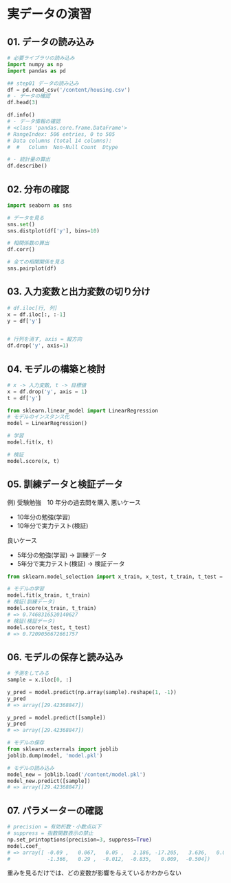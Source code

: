 # 実データの演習
## 01. データの読み込み
```python
# 必要ライブラリの読み込み
import numpy as np
import pandas as pd

## step01 データの読み込み
df = pd.read_csv('/content/housing.csv')
# - データの確認
df.head(3)

df.info()
# - データ情報の確認
# <class 'pandas.core.frame.DataFrame'>
# RangeIndex: 506 entries, 0 to 505
# Data columns (total 14 columns):
#  #   Column  Non-Null Count  Dtype  

# - 統計量の算出
df.describe()
```

## 02. 分布の確認

```python
import seaborn as sns

# データを見る
sns.set()
sns.distplot(df['y'], bins=10)

# 相関係数の算出
df.corr()

# 全ての相関関係を見る
sns.pairplot(df)
```

## 03. 入力変数と出力変数の切り分け

```python
# df.iloc[行, 列]
x = df.iloc[:, :-1]
y = df['y']


# 行列を消す, axis = 縦方向
df.drop('y', axis=1)
```

## 04. モデルの構築と検討

```python
# x -> 入力変数, t -> 目標値
x = df.drop('y', axis = 1)
t = df['y']

from sklearn.linear_model import LinearRegression
# モデルのインスタンス化
model = LinearRegression()

# 学習
model.fit(x, t)

# 検証
model.score(x, t)
```

## 05. 訓練データと検証データ

例) 受験勉強　10 年分の過去問を購入
悪いケース
- 10年分の勉強(学習)
- 10年分で実力テスト(検証)

良いケース
- 5年分の勉強(学習) → 訓練データ
- 5年分で実力テスト(検証) → 検証データ


```python
from sklearn.model_selection import x_train, x_test, t_train, t_test = train_test_split(x, t, test_size=0.4, random_state=1)

# モデルの学習
model.fit(x_train, t_train)
# 検証(訓練データ)
model.score(x_train, t_train)
# => 0.7468316520140627
# 検証(検証データ)
model.score(x_test, t_test)
# => 0.7209056672661757
```

## 06. モデルの保存と読み込み

```python
# 予測をしてみる
sample = x.iloc[0, :]

y_pred = model.predict(np.array(sample).reshape(1, -1))
y_pred
# => array([29.42368847])

y_pred = model.predict([sample])
y_pred
# => array([29.42368847])

# モデルの保存
from sklearn.externals import joblib
joblib.dump(model, 'model.pkl')

# モデルの読み込み
model_new = joblib.load('/content/model.pkl')
model_new.predict([sample])
# => array([29.42368847])
```


## 07. パラメーターの確認

```python
# precision = 有効桁数・小数点以下
# suppress = 指数関数表示の禁止
np.set_printoptions(precision=3, suppress=True)
model.coef_
# => array([ -0.09 ,   0.067,   0.05 ,   2.186, -17.205,   3.636,   0.002,
#            -1.366,   0.29 ,  -0.012,  -0.835,   0.009,  -0.504])
```

重みを見るだけでは、どの変数が影響を与えているかわからない